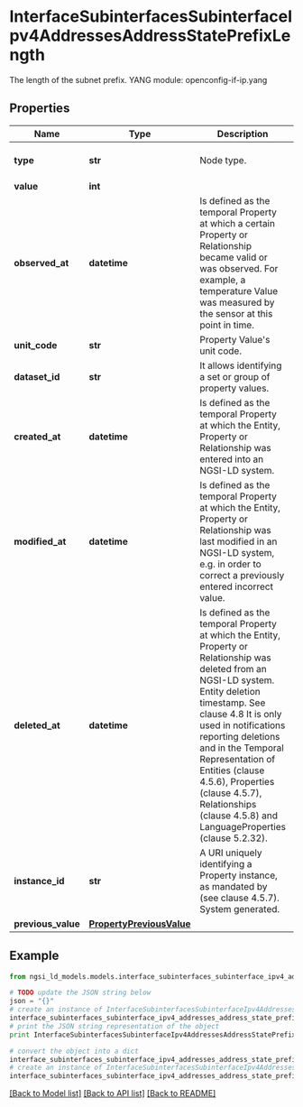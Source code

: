 # InterfaceSubinterfacesSubinterfaceIpv4AddressesAddressStatePrefixLength

The length of the subnet prefix.  YANG module: openconfig-if-ip.yang 

## Properties

Name | Type | Description | Notes
------------ | ------------- | ------------- | -------------
**type** | **str** | Node type.  | [optional] [default to 'Property']
**value** | **int** |  | 
**observed_at** | **datetime** | Is defined as the temporal Property at which a certain Property or Relationship became valid or was observed. For example, a temperature Value was measured by the sensor at this point in time.  | [optional] 
**unit_code** | **str** | Property Value&#39;s unit code.  | [optional] 
**dataset_id** | **str** | It allows identifying a set or group of property values.  | [optional] 
**created_at** | **datetime** | Is defined as the temporal Property at which the Entity, Property or Relationship was entered into an NGSI-LD system.  | [optional] [readonly] 
**modified_at** | **datetime** | Is defined as the temporal Property at which the Entity, Property or Relationship was last modified in an NGSI-LD system, e.g. in order to correct a previously entered incorrect value.  | [optional] [readonly] 
**deleted_at** | **datetime** | Is defined as the temporal Property at which the Entity, Property or Relationship was deleted from an NGSI-LD system.  Entity deletion timestamp. See clause 4.8 It is only used in notifications reporting deletions and in the Temporal Representation of Entities (clause 4.5.6), Properties (clause 4.5.7), Relationships (clause 4.5.8) and LanguageProperties (clause 5.2.32).  | [optional] [readonly] 
**instance_id** | **str** | A URI uniquely identifying a Property instance, as mandated by (see clause 4.5.7). System generated.  | [optional] [readonly] 
**previous_value** | [**PropertyPreviousValue**](PropertyPreviousValue.md) |  | [optional] 

## Example

```python
from ngsi_ld_models.models.interface_subinterfaces_subinterface_ipv4_addresses_address_state_prefix_length import InterfaceSubinterfacesSubinterfaceIpv4AddressesAddressStatePrefixLength

# TODO update the JSON string below
json = "{}"
# create an instance of InterfaceSubinterfacesSubinterfaceIpv4AddressesAddressStatePrefixLength from a JSON string
interface_subinterfaces_subinterface_ipv4_addresses_address_state_prefix_length_instance = InterfaceSubinterfacesSubinterfaceIpv4AddressesAddressStatePrefixLength.from_json(json)
# print the JSON string representation of the object
print InterfaceSubinterfacesSubinterfaceIpv4AddressesAddressStatePrefixLength.to_json()

# convert the object into a dict
interface_subinterfaces_subinterface_ipv4_addresses_address_state_prefix_length_dict = interface_subinterfaces_subinterface_ipv4_addresses_address_state_prefix_length_instance.to_dict()
# create an instance of InterfaceSubinterfacesSubinterfaceIpv4AddressesAddressStatePrefixLength from a dict
interface_subinterfaces_subinterface_ipv4_addresses_address_state_prefix_length_form_dict = interface_subinterfaces_subinterface_ipv4_addresses_address_state_prefix_length.from_dict(interface_subinterfaces_subinterface_ipv4_addresses_address_state_prefix_length_dict)
```
[[Back to Model list]](../README.md#documentation-for-models) [[Back to API list]](../README.md#documentation-for-api-endpoints) [[Back to README]](../README.md)


